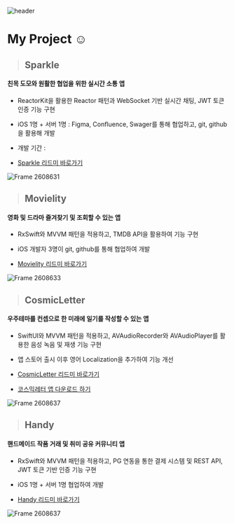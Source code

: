 

![header](https://capsule-render.vercel.app/api?type=Cylinder&color=gradient&gradientColor1=0033cc&gradientColor2=66ccff&height=300&section=header&text=✨Welcome%20to%20Minkyung%20Github✨&fontSize=50)

# My Project ☺️ 
> ## Sparkle
#### 친목 도모와 원활한 협업을 위한 실시간 소통 앱
- ReactorKit을 활용한 Reactor 패턴과 WebSocket 기반 실시간 채팅, JWT 토큰 인증 기능 구현
- iOS 1명 + 서버 1명 : Figma, Confluence, Swager를 통해 협업하고, git, github을 활용해 개발
- 개발 기간 : 

- [Sparkle 리드미 바로가기](https://github.com/MileyJump/Sparkle)  

![Frame 2608631](https://github.com/user-attachments/assets/909bd212-67aa-40b7-a9e5-8b32759171a8)

> ## Movielity
#### 영화 및 드라마 즐겨찾기 및 조회할 수 있는 앱
- RxSwift와 MVVM 패턴을 적용하고, TMDB API을 활용하여 기능 구현
- iOS 개발자 3명이 git, github를 통해 협업하여 개발
  
- [Movielity 리드미 바로가기](https://github.com/MileyJump/Movielity_iOS)
  
![Frame 2608633](https://github.com/user-attachments/assets/97934b71-00b6-4925-ac7b-ad43d2c74bd3)
  
> ## CosmicLetter
#### 우주테마를 컨셉으로 한 미래에 일기를 작성할 수 있는 앱
- SwiftUI와 MVVM 패턴을 적용하고, AVAudioRecorder와 AVAudioPlayer를 활용한 음성 녹음 및 재생 기능 구현
- 앱 스토어 출시 이후 영어 Localization을 추가하여 기능 개선 

- [CosmicLetter 리드미 바로가기](https://github.com/MileyJump/TimetravelDiary)
- [코스믹레터 앱 다운로드 하기](https://apps.apple.com/kr/app/%EC%BD%94%EC%8A%A4%EB%AF%B9%EB%A0%88%ED%84%B0-cosmicletter/id6736467201) 
  
![Frame 2608637](https://github.com/user-attachments/assets/bb76570f-3703-4adf-a387-36f53ca7d963)

> ## Handy
#### 핸드메이드 작품 거래 및 취미 공유 커뮤니티 앱

- RxSwift와 MVVM 패턴을 적용하고, PG 연동을 통한 결제 시스템 및 REST API, JWT 토큰 기반 인증 기능 구현

- iOS 1명 + 서버 1명 협업하여 개발
- [Handy 리드미 바로가기](https://github.com/MileyJump/CraftMate)
  

    
![Frame 2608637](https://github.com/user-attachments/assets/25c0601b-0c66-4cd6-87c5-eadec130d248)




<!--
**MileyJump/MileyJump** is a ✨ _special_ ✨ repository because its `README.md` (this file) appears on your GitHub profile.

Here are some ideas to get you started:

- 🔭 I’m currently working on ...
- 🌱 I’m currently learning ...
- 👯 I’m looking to collaborate on ...
- 🤔 I’m looking for help with ...
- 💬 Ask me about ...
- 📫 How to reach me: ...
- 😄 Pronouns: ...
- ⚡ Fun fact: ...
-->
